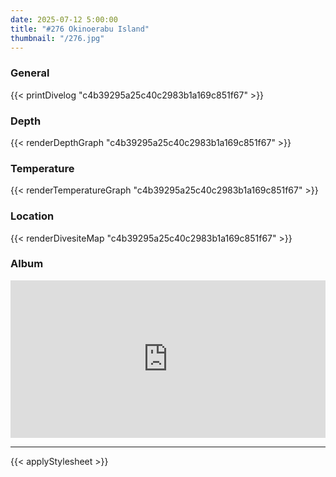 ```yaml
---
date: 2025-07-12 5:00:00
title: "#276 Okinoerabu Island"
thumbnail: "/276.jpg"
---
```


### General

{{< printDivelog "c4b39295a25c40c2983b1a169c851f67" >}}

### Depth

{{< renderDepthGraph "c4b39295a25c40c2983b1a169c851f67" >}}

### Temperature

{{< renderTemperatureGraph "c4b39295a25c40c2983b1a169c851f67" >}}

### Location

{{< renderDivesiteMap "c4b39295a25c40c2983b1a169c851f67" >}}

### Album

<div class='lr_embed' style='position: relative; padding-bottom: 50%; height: 0; overflow: hidden;'><iframe id='iframe' src='https://lightroom.adobe.com/embed/shares/cfede01556e24817abc6a4183171ecea/slideshow?background_color=%232D2D2D&color=%23999999' frameborder='0'style='width:100%; height:100%; position: absolute; top:0; left:0;' ></iframe></div>

---

{{< applyStylesheet >}}
